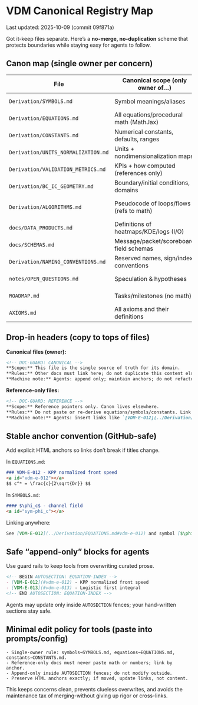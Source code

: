 <!-- DOC-GUARD: CANONICAL -->
# VDM Canonical Registry Map

Last updated: 2025-10-09 (commit 09f871a)

Got it-keep files separate. Here’s a **no-merge, no-duplication** scheme that protects boundaries while staying easy for agents to follow.

## Canon map (single owner per concern)

| File                                 | Canonical scope (only owner of…)         | Other files may…                     | Must not…                   |
| ------------------------------------ | ---------------------------------------- | ------------------------------------ | --------------------------- |
| `Derivation/SYMBOLS.md`             | Symbol meanings/aliases                  | Link to symbols by anchor            | Redefine symbols            |
| `Derivation/EQUATIONS.md`           | All equations/procedural math (MathJax)  | Reference by stable IDs              | Paste equations or variants |
| `Derivation/CONSTANTS.md`           | Numerical constants, defaults, ranges    | Cite constants by name/anchor        | Re-state numbers elsewhere  |
| `Derivation/UNITS_NORMALIZATION.md` | Units + nondimensionalization maps       | Link to specific maps                | Re-explain units            |
| `Derivation/VALIDATION_METRICS.md`  | KPIs + how computed (references only)    | Point to equation IDs & constants    | Reproduce math              |
| `Derivation/BC_IC_GEOMETRY.md`      | Boundary/initial conditions, domains     | Link from tests/docs                 | Embed equations/constants   |
| `Derivation/ALGORITHMS.md`          | Pseudocode of loops/flows (refs to math) | Call out which equation IDs are used | Introduce new math          |
| `docs/DATA_PRODUCTS.md`              | Definitions of heatmaps/KDE/logs (I/O)   | Link to equations for formulas       | Re-derive formulas          |
| `docs/SCHEMAS.md`                    | Message/packet/scoreboard field schemas  | Reference symbol names               | Define symbols here         |
| `Derivation/NAMING_CONVENTIONS.md`   | Reserved names, sign/index conventions   | Link to symbols/equations            | Override conventions        |
| `notes/OPEN_QUESTIONS.md`            | Speculation & hypotheses                 | Link to canon as needed              | Masquerade as canon         |
| `ROADMAP.md`                         | Tasks/milestones (no math)               | Link to issues/PRs                   | Store canonical content     |
| `AXIOMS.md`                          | All axioms and their definitions         | Link to axioms                       | Store speculations          |

## Drop-in headers (copy to tops of files)

**Canonical files (owner):**

```markdown
<!-- DOC-GUARD: CANONICAL -->
**Scope:** This file is the single source of truth for its domain.
**Rules:** Other docs must link here; do not duplicate this content elsewhere.
**Machine note:** Agents: append only; maintain anchors; do not refactor into other files.
```

**Reference-only files:**

```markdown
<!-- DOC-GUARD: REFERENCE -->
**Scope:** Reference pointers only. Canon lives elsewhere.
**Rules:** Do not paste or re-derive equations/symbols/constants. Link to anchors in canonical files.
**Machine note:** Agents: insert links like `[VDM-E-012](../Derivation/EQUATIONS.md#vdm-e-012)`; never copy math.
```

## Stable anchor convention (GitHub-safe)

Add explicit HTML anchors so links don’t break if titles change.

In `EQUATIONS.md`:

```markdown
### VDM-E-012 - KPP normalized front speed
<a id="vdm-e-012"></a>
$$ c^* = \frac{c}{2\sqrt{Dr}} $$
```

In `SYMBOLS.md`:

```markdown
#### $\phi_c$ - channel field
<a id="sym-phi_c"></a>
```

Linking anywhere:

```markdown
See [VDM-E-012](../Derivation/EQUATIONS.md#vdm-e-012) and symbol [$\phi_c$](../Derivation/SYMBOLS.md#sym-phi_c).
```

## Safe “append-only” blocks for agents

Use guard rails to keep tools from overwriting curated prose.

```markdown
<!-- BEGIN AUTOSECTION: EQUATION-INDEX -->
- [VDM-E-012](#vdm-e-012) - KPP normalized front speed
- [VDM-E-013](#vdm-e-013) - Logistic first integral
<!-- END AUTOSECTION: EQUATION-INDEX -->
```

Agents may update only inside `AUTOSECTION` fences; your hand-written sections stay safe.

## Minimal edit policy for tools (paste into prompts/config)

```plaintext
- Single-owner rule: symbols→SYMBOLS.md, equations→EQUATIONS.md, constants→CONSTANTS.md.
- Reference-only docs must never paste math or numbers; link by anchor.
- Append-only inside AUTOSECTION fences; do not modify outside.
- Preserve HTML anchors exactly; if moved, update links, not content.
```

This keeps concerns clean, prevents clueless overwrites, and avoids the maintenance tax of merging-without giving up rigor or cross-links.
